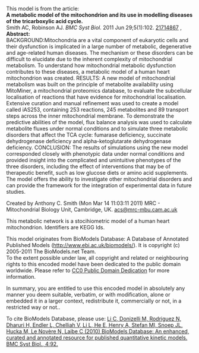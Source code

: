 

This model is from the article:  
**A metabolic model of the mitochondrion and its use in modelling diseases of the tricarboxylic acid cycle.**   
Smith AC, Robinson AJ. _BMC Syst Biol._ 2011 Jun 29;5(1):102.
[21714867](http://www.ncbi.nlm.nih.gov/pubmed/21714867) ,  
**Abstract:**   
BACKGROUND:Mitochondria are a vital component of eukaryotic cells and their
dysfunction is implicated in a large number of metabolic, degenerative and
age-related human diseases. The mechanism or these disorders can be difficult
to elucidate due to the inherent complexity of mitochondrial metabolism. To
understand how mitochondrial metabolic dysfunction contributes to these
diseases, a metabolic model of a human heart mitochondrion was created.
RESULTS: A new model of mitochondrial metabolism was built on the principle of
metabolite availability using MitoMiner, a mitochondrial proteomics database,
to evaluate the subcellular localisation of reactions that have evidence for
mitochondrial localisation. Extensive curation and manual refinement was used
to create a model called iAS253, containing 253 reactions, 245 metabolites and
89 transport steps across the inner mitochondrial membrane. To demonstrate the
predictive abilities of the model, flux balance analysis was used to calculate
metabolite fluxes under normal conditions and to simulate three metabolic
disorders that affect the TCA cycle: fumarase deficiency, succinate
dehydrogenase deficiency and alpha-ketoglutarate dehydrogenase deficiency.
CONCLUSION: The results of simulations using the new model corresponded
closely with phenotypic data under normal conditions and provided insight into
the complicated and unintuitive phenotypes of the three disorders, including
the effect of interventions that may be of therapeutic benefit, such as low
glucose diets or amino acid supplements. The model offers the ability to
investigate other mitochondrial disorders and can provide the framework for
the integration of experimental data in future studies.

Created by Anthony C. Smith (Mon Mar 14 11:03:11 2011) MRC - Mitochondrial
Biology Unit, Cambridge, UK. acs@mrc-mbu.cam.ac.uk

This metabolic network is a stocihiometric model of a human heart
mitochondrion. Identifiers are KEGG Ids.

This model originates from BioModels Database: A Database of Annotated
Published Models (http://www.ebi.ac.uk/biomodels/). It is copyright (c)
2005-2011 The BioModels.net Team.  
To the extent possible under law, all copyright and related or neighbouring
rights to this encoded model have been dedicated to the public domain
worldwide. Please refer to [CC0 Public Domain
Dedication](http://creativecommons.org/publicdomain/zero/1.0/) for more
information.

In summary, you are entitled to use this encoded model in absolutely any
manner you deem suitable, verbatim, or with modification, alone or embedded it
in a larger context, redistribute it, commercially or not, in a restricted way
or not..  
  
To cite BioModels Database, please use: [Li C, Donizelli M, Rodriguez N,
Dharuri H, Endler L, Chelliah V, Li L, He E, Henry A, Stefan MI, Snoep JL,
Hucka M, Le Novère N, Laibe C (2010) BioModels Database: An enhanced, curated
and annotated resource for published quantitative kinetic models. BMC Syst
Biol., 4:92.](http://www.ncbi.nlm.nih.gov/pubmed/20587024)

